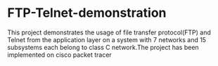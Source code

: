 # FTP-Telnet-demonstration
This project demonstrates the usage of file transfer protocol(FTP) and Telnet from the application layer on  a system with 7
networks and 15 subsystems each belong to class C network.The project has been implemented on cisco packet tracer
